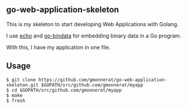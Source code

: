 ## go-web-application-skeleton

This is my skeleton to start developing Web Applications with Golang.

I use [echo](https://github.com/labstack/echo) and
[go-bindata](https://github.com/jteeuwen/go-bindata) for embedding binary data
in a Go program.

With this, I have my application in one file.

## Usage

```
$ git clone https://github.com/gmonnerat/go-web-application-skeleton.git $GOPATH/src/github.com/gmonnerat/myapp
$ cd $GOPATH/src/github.com/gmonnerat/myapp
$ make
$ fresh
```
